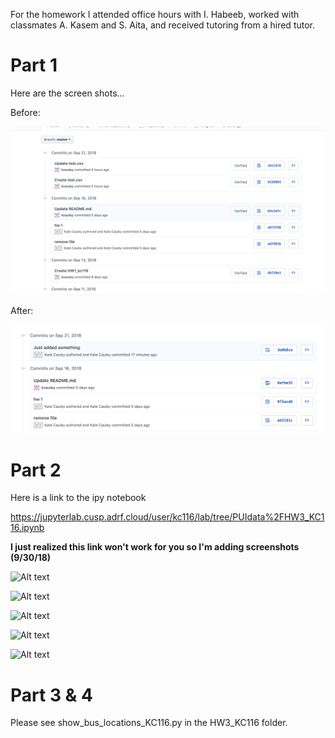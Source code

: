 For the homework I attended office hours with I. Habeeb, worked with classmates A. Kasem and S. Aita, and received tutoring from a hired tutor.



 # Part 1  

Here are the screen shots...

Before:

![Alt text](../HW3_kc116/commit.png)

After:

![Alt text](../HW3_kc116/commit2.png)


# Part 2

Here is a link to the ipy notebook

https://jupyterlab.cusp.adrf.cloud/user/kc116/lab/tree/PUIdata%2FHW3_KC116.ipynb

**I just realized this link won't work for you so I'm adding screenshots (9/30/18)**

![Alt text](../HW3_kc116/screenshot1.png)

![Alt text](../HW3_kc116/screenshot2.png)

![Alt text](../HW3_kc116/screenshot3.png)

![Alt text](../HW3_kc116/screenshot4.png)

![Alt text](../HW3_kc116/screenshot5.png)





# Part 3 & 4

Please see show_bus_locations_KC116.py in the HW3_KC116 folder.
